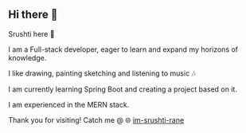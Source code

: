 ## Hi there 👋

Srushti here 🌼

I am a Full-stack developer, eager to learn and expand my horizons of knowledge.

I like drawing, painting sketching and listening to music 🎶

I am currently learning Spring Boot and creating a project based on it.

I am experienced in the MERN stack.

Thank you for visiting!
Catch me @
🌐 [im-srushti-rane](https://im-srushti-rane.vercel.app/)




<!--
**srushti-712/srushti-712** is a ✨ _special_ ✨ repository because its `README.md` (this file) appears on your GitHub profile.

Here are some ideas to get you started:

- 🔭 I’m currently working on ...
- 🌱 I’m currently learning ...
- 👯 I’m looking to collaborate on ...
- 🤔 I’m looking for help with ...
- 💬 Ask me about ...
- 📫 How to reach me: ...
- 😄 Pronouns: ...
- ⚡ Fun fact: ...
-->
